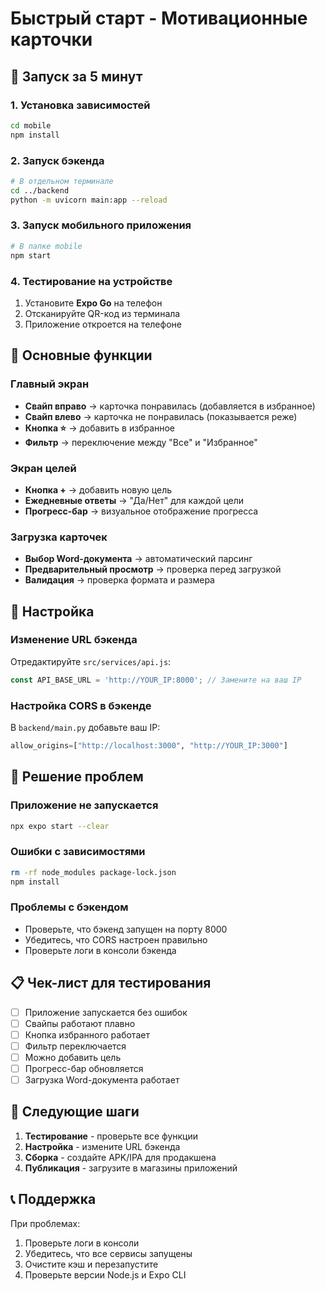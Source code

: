 # Быстрый старт - Мотивационные карточки

## 🚀 Запуск за 5 минут

### 1. Установка зависимостей
```bash
cd mobile
npm install
```

### 2. Запуск бэкенда
```bash
# В отдельном терминале
cd ../backend
python -m uvicorn main:app --reload
```

### 3. Запуск мобильного приложения
```bash
# В папке mobile
npm start
```

### 4. Тестирование на устройстве
1. Установите **Expo Go** на телефон
2. Отсканируйте QR-код из терминала
3. Приложение откроется на телефоне

## 📱 Основные функции

### Главный экран
- **Свайп вправо** → карточка понравилась (добавляется в избранное)
- **Свайп влево** → карточка не понравилась (показывается реже)
- **Кнопка ⭐** → добавить в избранное
- **Фильтр** → переключение между "Все" и "Избранное"

### Экран целей
- **Кнопка +** → добавить новую цель
- **Ежедневные ответы** → "Да/Нет" для каждой цели
- **Прогресс-бар** → визуальное отображение прогресса

### Загрузка карточек
- **Выбор Word-документа** → автоматический парсинг
- **Предварительный просмотр** → проверка перед загрузкой
- **Валидация** → проверка формата и размера

## 🔧 Настройка

### Изменение URL бэкенда
Отредактируйте `src/services/api.js`:
```javascript
const API_BASE_URL = 'http://YOUR_IP:8000'; // Замените на ваш IP
```

### Настройка CORS в бэкенде
В `backend/main.py` добавьте ваш IP:
```python
allow_origins=["http://localhost:3000", "http://YOUR_IP:3000"]
```

## 🐛 Решение проблем

### Приложение не запускается
```bash
npx expo start --clear
```

### Ошибки с зависимостями
```bash
rm -rf node_modules package-lock.json
npm install
```

### Проблемы с бэкендом
- Проверьте, что бэкенд запущен на порту 8000
- Убедитесь, что CORS настроен правильно
- Проверьте логи в консоли бэкенда

## 📋 Чек-лист для тестирования

- [ ] Приложение запускается без ошибок
- [ ] Свайпы работают плавно
- [ ] Кнопка избранного работает
- [ ] Фильтр переключается
- [ ] Можно добавить цель
- [ ] Прогресс-бар обновляется
- [ ] Загрузка Word-документа работает

## 🎯 Следующие шаги

1. **Тестирование** - проверьте все функции
2. **Настройка** - измените URL бэкенда
3. **Сборка** - создайте APK/IPA для продакшена
4. **Публикация** - загрузите в магазины приложений

## 📞 Поддержка

При проблемах:
1. Проверьте логи в консоли
2. Убедитесь, что все сервисы запущены
3. Очистите кэш и перезапустите
4. Проверьте версии Node.js и Expo CLI
